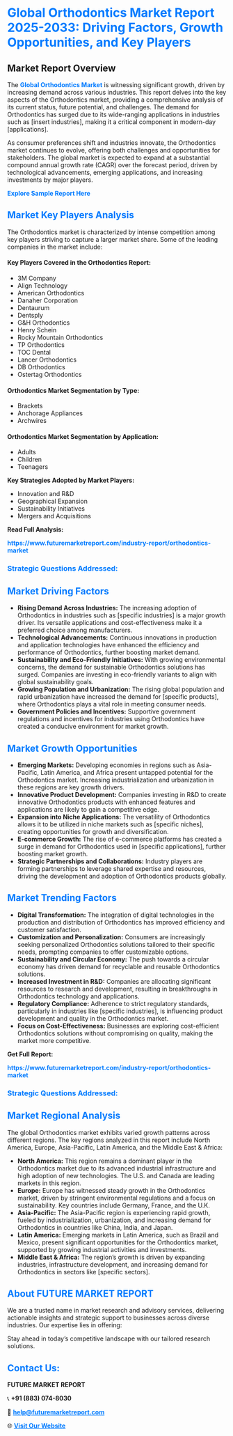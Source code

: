 <h1 style="color: #007BFF;">Global Orthodontics Market Report 2025-2033: Driving Factors, Growth Opportunities, and Key Players</h1>

<section id="overview">
<h2>Market Report Overview</h2>
<p>The <a href="https://www.futuremarketreport.com/industry-report/orthodontics-market" style="color: #007BFF; text-decoration: none;"><strong>Global Orthodontics Market</strong></a> is witnessing significant growth, driven by increasing demand across various industries. This report delves into the key aspects of the Orthodontics market, providing a comprehensive analysis of its current status, future potential, and challenges. The demand for Orthodontics has surged due to its wide-ranging applications in industries such as [insert industries], making it a critical component in modern-day [applications].</p>
<p>As consumer preferences shift and industries innovate, the Orthodontics market continues to evolve, offering both challenges and opportunities for stakeholders. The global market is expected to expand at a substantial compound annual growth rate (CAGR) over the forecast period, driven by technological advancements, emerging applications, and increasing investments by major players.</p>
</section>

<section id="overview">
<p><a href="https://www.futuremarketreport.com/request-sample/reportId=61485" style="color: #007BFF; text-decoration: none;"><strong>Explore Sample Report Here</strong></a></p>
</section>

<section id="key-players">
<h2 style="color: #007BFF;">Market Key Players Analysis</h2>
<p>The Orthodontics market is characterized by intense competition among key players striving to capture a larger market share. Some of the leading companies in the market include:</p>
<h4>Key Players Covered in the Orthodontics Report:</h4>
<ul><li>3M Company</li><li>Align Technology</li><li>American Orthodontics</li><li>Danaher Corporation</li><li>Dentaurum</li><li>Dentsply</li><li>G&amp;H Orthodontics</li><li>Henry Schein</li><li>Rocky Mountain Orthodontics</li><li>TP Orthodontics</li><li>TOC Dental</li><li>Lancer Orthodontics</li><li>DB Orthodontics</li><li>Ostertag Orthodontics</li></ul>
<h4>Orthodontics Market Segmentation by Type:</h4>
<ul><li>Brackets</li><li>Anchorage Appliances</li><li>Archwires</li></ul>

<h4>Orthodontics Market Segmentation by Application:</h4>
<ul><li>Adults</li><li>Children</li><li>Teenagers</li></ul>
<p><strong>Key Strategies Adopted by Market Players:</strong></p>
<ul>
<li>Innovation and R&D</li>
<li>Geographical Expansion</li>
<li>Sustainability Initiatives</li>
<li>Mergers and Acquisitions</li>
</ul>
</section>

<section>
<p><strong>Read Full Analysis: </strong></p><a href="https://www.futuremarketreport.com/industry-report/orthodontics-market" style="color: #007BFF; text-decoration: none;"><strong>https://www.futuremarketreport.com/industry-report/orthodontics-market</strong></a>
<h3 style="color: #007BFF;">Strategic Questions Addressed:</h3>
</section>

<section id="driving-factors">
<h2 style="color: #007BFF;">Market Driving Factors</h2>
<ul>
<li><strong>Rising Demand Across Industries:</strong> The increasing adoption of Orthodontics in industries such as [specific industries] is a major growth driver. Its versatile applications and cost-effectiveness make it a preferred choice among manufacturers.</li>
<li><strong>Technological Advancements:</strong> Continuous innovations in production and application technologies have enhanced the efficiency and performance of Orthodontics, further boosting market demand.</li>
<li><strong>Sustainability and Eco-Friendly Initiatives:</strong> With growing environmental concerns, the demand for sustainable Orthodontics solutions has surged. Companies are investing in eco-friendly variants to align with global sustainability goals.</li>
<li><strong>Growing Population and Urbanization:</strong> The rising global population and rapid urbanization have increased the demand for [specific products], where Orthodontics plays a vital role in meeting consumer needs.</li>
<li><strong>Government Policies and Incentives:</strong> Supportive government regulations and incentives for industries using Orthodontics have created a conducive environment for market growth.</li>
</ul>
</section>

<section id="growth-opportunities">
<h2 style="color: #007BFF;">Market Growth Opportunities</h2>
<ul>
<li><strong>Emerging Markets:</strong> Developing economies in regions such as Asia-Pacific, Latin America, and Africa present untapped potential for the Orthodontics market. Increasing industrialization and urbanization in these regions are key growth drivers.</li>
<li><strong>Innovative Product Development:</strong> Companies investing in R&D to create innovative Orthodontics products with enhanced features and applications are likely to gain a competitive edge.</li>
<li><strong>Expansion into Niche Applications:</strong> The versatility of Orthodontics allows it to be utilized in niche markets such as [specific niches], creating opportunities for growth and diversification.</li>
<li><strong>E-commerce Growth:</strong> The rise of e-commerce platforms has created a surge in demand for Orthodontics used in [specific applications], further boosting market growth.</li>
<li><strong>Strategic Partnerships and Collaborations:</strong> Industry players are forming partnerships to leverage shared expertise and resources, driving the development and adoption of Orthodontics products globally.</li>
</ul>
</section>

<section id="trending-factors">
<h2 style="color: #007BFF;">Market Trending Factors</h2>
<ul>
<li><strong>Digital Transformation:</strong> The integration of digital technologies in the production and distribution of Orthodontics has improved efficiency and customer satisfaction.</li>
<li><strong>Customization and Personalization:</strong> Consumers are increasingly seeking personalized Orthodontics solutions tailored to their specific needs, prompting companies to offer customizable options.</li>
<li><strong>Sustainability and Circular Economy:</strong> The push towards a circular economy has driven demand for recyclable and reusable Orthodontics solutions.</li>
<li><strong>Increased Investment in R&D:</strong> Companies are allocating significant resources to research and development, resulting in breakthroughs in Orthodontics technology and applications.</li>
<li><strong>Regulatory Compliance:</strong> Adherence to strict regulatory standards, particularly in industries like [specific industries], is influencing product development and quality in the Orthodontics market.</li>
<li><strong>Focus on Cost-Effectiveness:</strong> Businesses are exploring cost-efficient Orthodontics solutions without compromising on quality, making the market more competitive.</li>
</ul>
</section>

<section>
<p><strong>Get Full Report: </strong></p><a href="https://www.futuremarketreport.com/industry-report/orthodontics-market" style="color: #007BFF; text-decoration: none;"><strong>https://www.futuremarketreport.com/industry-report/orthodontics-market</strong></a>
<h3 style="color: #007BFF;">Strategic Questions Addressed:</h3>
</section>


<section id="regional-analysis">
<h2 style="color: #007BFF;">Market Regional Analysis</h2>
<p>The global Orthodontics market exhibits varied growth patterns across different regions. The key regions analyzed in this report include North America, Europe, Asia-Pacific, Latin America, and the Middle East & Africa:</p>
<ul>
<li><strong>North America:</strong> This region remains a dominant player in the Orthodontics market due to its advanced industrial infrastructure and high adoption of new technologies. The U.S. and Canada are leading markets in this region.</li>
<li><strong>Europe:</strong> Europe has witnessed steady growth in the Orthodontics market, driven by stringent environmental regulations and a focus on sustainability. Key countries include Germany, France, and the U.K.</li>
<li><strong>Asia-Pacific:</strong> The Asia-Pacific region is experiencing rapid growth, fueled by industrialization, urbanization, and increasing demand for Orthodontics in countries like China, India, and Japan.</li>
<li><strong>Latin America:</strong> Emerging markets in Latin America, such as Brazil and Mexico, present significant opportunities for the Orthodontics market, supported by growing industrial activities and investments.</li>
<li><strong>Middle East & Africa:</strong> The region’s growth is driven by expanding industries, infrastructure development, and increasing demand for Orthodontics in sectors like [specific sectors].</li>
</ul>
</section>

<footer>
<h2 style="color: #007BFF;">About FUTURE MARKET REPORT</h2>
<p>We are a trusted name in market research and advisory services, delivering actionable insights and strategic support to businesses across diverse industries. Our expertise lies in offering:</p>

<p>Stay ahead in today’s competitive landscape with our tailored research solutions.</p>

<h2 style="color: #007BFF;">Contact Us:</h2>
<p><strong>FUTURE MARKET REPORT</strong></p>
<p>📞 <strong>+91 (883) 074-8030</strong></p>
<p>📧 <strong><a href="mailto:help@futuremarketreport.com" style="color: #007BFF;">help@futuremarketreport.com</a></strong></p>
<p>🌐 <strong><a href="https://www.futuremarketreport.com/" style="color: #007BFF;">Visit Our Website</a></strong></p>
</footer>
